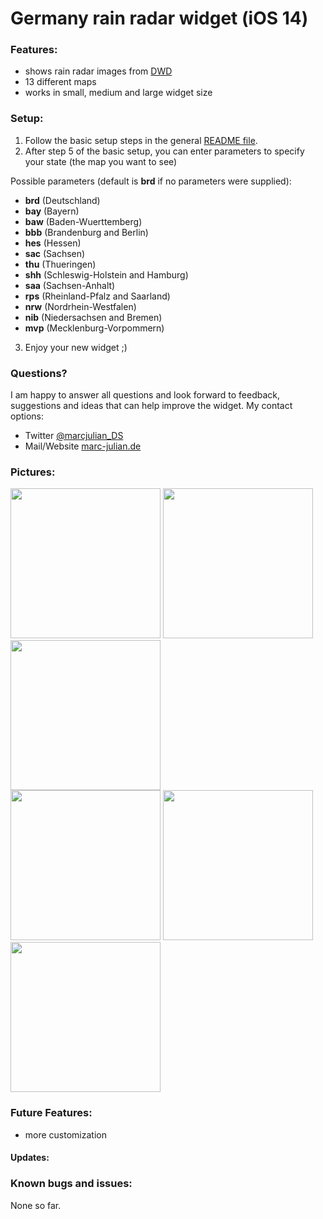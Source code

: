 # Germany rain radar widget (iOS 14)

### Features:
- shows rain radar images from <a href="">DWD</a>
- 13 different maps
- works in small, medium and large widget size

### Setup:
1. Follow the basic setup steps in the general <a href="https://github.com/marcjulianschwarz/scriptable-widgets/blob/main/README.md">README file</a>. 
2. After step 5 of the basic setup, you can enter parameters to specify your state (the map you want to see)

Possible parameters (default is **brd** if no parameters were supplied):
- **brd** (Deutschland)
- **bay** (Bayern)
- **baw** (Baden-Wuerttemberg)
- **bbb** (Brandenburg and Berlin)
- **hes** (Hessen)
- **sac** (Sachsen)
- **thu** (Thueringen)
- **shh** (Schleswig-Holstein and Hamburg)
- **saa** (Sachsen-Anhalt)
- **rps** (Rheinland-Pfalz and Saarland)
- **nrw** (Nordrhein-Westfalen)
- **nib** (Niedersachsen and Bremen)
- **mvp** (Mecklenburg-Vorpommern)

3. Enjoy your new widget ;)

### Questions?
I am happy to answer all questions and look forward to feedback, suggestions and ideas that can help improve the widget.
My contact options:
- Twitter <a href="https://twitter.com/marcjulian_DS">@marcjulian_DS</a>
- Mail/Website <a href="https://www.marc-julian.de/">marc-julian.de</a>

### Pictures:

<div>
<img src = "https://github.com/marcjulianschwarz/scriptable-widgets/blob/main/germany-rain-radar/images/IMG_1563.PNG" width=240px>
<img src = "https://github.com/marcjulianschwarz/scriptable-widgets/blob/main/germany-rain-radar/images/IMG_1564.PNG" width=240px>
<img src = "https://github.com/marcjulianschwarz/scriptable-widgets/blob/main/germany-rain-radar/images/IMG_1565.PNG" width=240px>
</div>
<div>
<img src = "https://github.com/marcjulianschwarz/scriptable-widgets/blob/main/germany-rain-radar/images/IMG_1566.PNG" width=240px>
<img src = "https://github.com/marcjulianschwarz/scriptable-widgets/blob/main/germany-rain-radar/images/IMG_1567.PNG" width=240px>
<img src = "https://github.com/marcjulianschwarz/scriptable-widgets/blob/main/germany-rain-radar/images/IMG_1568.PNG" width=240px>
</div>

### Future Features:
- more customization

#### Updates:


### Known bugs and issues:
None so far.
